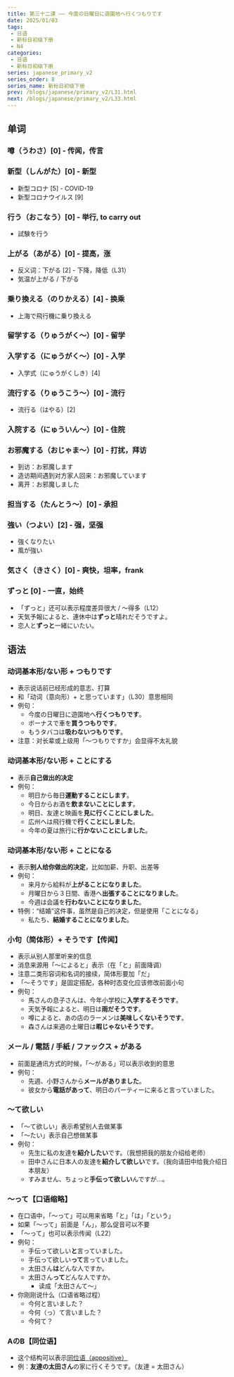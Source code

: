 ```yaml
---
title: 第三十二课 —— 今度の日曜日に遊園地へ行くつもりです
date: 2025/01/03
tags:
 - 日语
 - 新标日初级下册
 - N4
categories:
 - 日语
 - 新标日初级下册
series: japanese_primary_v2
series_order: 8
series_name: 新标日初级下册
prev: /blogs/japanese/primary_v2/L31.html
next: /blogs/japanese/primary_v2/L33.html
---
```


## 单词

### 噂（うわさ）\[0\] - 传闻，传言

### 新型（しんがた）\[0\] - 新型

+ 新型コロナ \[5\] - COVID-19
+ 新型コロナウイルス \[9\]

### 行う（おこなう）\[0\] - 举行, to carry out

+ 試験を行う

### 上がる（あがる）\[0\] - 提高，涨

+ 反义词：下がる \[2\] - 下降，降低（L31）
+ 気温が上がる / 下がる

### 乗り換える（のりかえる）\[4\] - 换乘

+ 上海で飛行機に乗り換える

### 留学する（りゅうがく～）\[0\] - 留学

### 入学する（にゅうがく～）\[0\] - 入学

+ 入学式（にゅうがくしき）\[4\]

### 流行する（りゅうこう～）\[0\] - 流行

+ 流行る（はやる）\[2\]

### 入院する（にゅういん～）\[0\] - 住院

### お邪魔する（おじゃま～）\[0\] - 打扰，拜访

+ 到访：お邪魔します
+ 造访期间遇到对方家人回来：お邪魔しています
+ 离开：お邪魔しました

### 担当する（たんとう～）\[0\] - 承担

### 強い（つよい）\[2\] - 强，坚强

+ 強くなりたい
+ 風が強い

### 気さく（きさく）\[0\] - 爽快，坦率，frank

### ずっと \[0\] - 一直，始终

+ 「ずっと」还可以表示程度差异很大 / ～得多（L12）
+ 天気予報によると、連休中は**ずっと**晴れだそうですよ。
+ 恋人と**ずっと**一緒にいたい。

## 语法

### 动词基本形/ない形 + つもりです

+ 表示说话前已经形成的意志、打算
+ 和「动词（意向形）+ と思っています」（L30）意思相同
+ 例句：
  + 今度の日曜日に遊園地へ**行くつもりです**。
  + ボーナスで車を**買うつもりです**。
  + もうタバコは**吸わないつもりです**。
+ 注意：对长辈或上级用「～つもりですか」会显得不太礼貌

### 动词基本形/ない形 + ことにする

+ 表示**自己做出的决定**
+ 例句：
  + 明日から毎日**運動することにします**。
  + 今日からお酒を**飲まないことにします**。
  + 明日、友達と映画を**見に行くことにしました**。
  + 広州へは飛行機で**行くことにしました**。
  + 今年の夏は旅行に**行かないことにしました**。

### 动词基本形/ない形 + ことになる

+ 表示**别人给你做出的决定**，比如加薪、升职、出差等
+ 例句：
  + 来月から給料が**上がることになりました**。
  + 月曜日から３日間、香港へ**出張することになりました**。
  + 今週は会議を**行わないことになりました**。
+ 特例：“结婚”这件事，虽然是自己的决定，但是使用「ことになる」
  + 私たち、**結婚することになりました**。

### 小句（简体形）+ そうです【传闻】

+ 表示从别人那里听来的信息
+ 消息来源用「～によると」表示（在「と」前面降调）
+ 注意二类形容词和名词的接续，简体形要加「だ」
+ 「～そうです」是固定搭配，各种时态变化应该修改前面小句
+ 例句：
  + 馬さんの息子さんは、今年小学校に**入学するそうです**。
  + 天気予報によると、明日は**雨だそうです**。
  + 噂によると、あの店のラーメンは**美味しくないそうです**。
  + 森さんは来週の土曜日は**暇じゃないそうです**。

### メール / 電話 / 手紙 / ファックス + がある

+ 前面是通讯方式的时候，「～がある」可以表示收到的意思
+ 例句：
  + 先週、小野さんから**メールがありました**。
  + 彼女から**電話があって**、明日のパーティーに来ると言っていました。

### ～て欲しい

+ 「～て欲しい」表示希望别人去做某事
+ 「～たい」表示自己想做某事
+ 例句：
  + 先生に私の友達を**紹介したい**です。（我想把我的朋友介绍给老师）
  + 田中さんに日本人の友達を**紹介して欲しい**です。（我向请田中给我介绍日本朋友）
  + すみません、ちょっと**手伝って欲しい**んですが…。

### ～って【口语缩略】

+ 在口语中，「～って」可以用来省略「と」「は」「という」
+ 如果「～って」前面是「ん」，那么促音可以不要
+ 「～って」也可以表示传闻（L22）
+ 例句：
  + 手伝って欲しい**と**言っていました。
  + 手伝って欲しい**って**言っていました。
  + 太田さん**は**どんな人ですか。
  + 太田さん**って**どんな人ですか。
    + 读成「太田さんて～」
+ 你刚刚说什么（口语省略过程）
  + 今何と言いました？
  + 今何（っ）て言いました？
  + 今何て？

### AのB【同位语】

+ 这个结构可以表示[同位语（appositive）](https://zh.wikipedia.org/wiki/%E5%90%8C%E4%BD%8D%E7%BB%93%E6%9E%84)
+ 例：**友達の太田さん**の家に行くそうです。（友達 = 太田さん）
